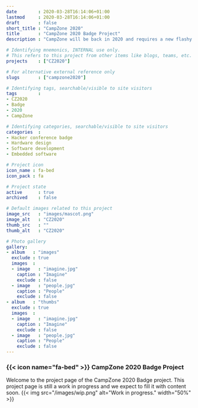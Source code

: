 ```yaml
---
date        : 2020-03-28T16:14:06+01:00
lastmod     : 2020-03-28T16:14:06+01:00
draft       : false
short_title : "CampZone 2020"
title       : "CampZone 2020 Badge Project"
description : "CampZone will be back in 2020 and requires a new flashy new badge!"

# Identifying mnemonics, INTERNAL use only.
# This refers to this project from other items like blogs, teams, etc.
projects    : ["CZ2020"]

# For alternative external reference only
slugs       : ["campzone2020"]

# Identifying tags, searchable/visible to site visitors
tags        :
- CZ2020
- Badge
- 2020
- CampZone

# Identifying categories, searchable/visible to site visitors
categories  :
- Hacker conference badge
- Hardware design
- Software development
- Embedded software

# Project icon
icon_name : fa-bed
icon_pack : fa

# Project state
active      : true
archived    : false

# Default images related to this project
image_src   : "images/mascot.png"
image_alt   : "CZ2020"
thumb_src   : ""
thumb_alt   : "CZ2020"

# Photo gallery
gallery:
- album   : "images"
  exclude : true
  images  :
  - image   : "imagine.jpg"
    caption : "Imagine"
    exclude : false
  - image   : "people.jpg"
    caption : "People"
    exclude : false
- album   : "thumbs"
  exclude : true
  images  :
  - image   : "imagine.jpg"
    caption : "Imagine"
    exclude : false
  - image   : "people.jpg"
    caption : "People"
    exclude : false
---
```


### {{< icon name="fa-bed" >}} CampZone 2020 Badge Project

Welcome to the project page of the CampZone 2020 Badge project. This project page is still a work in progress and we expect to fill it with content soon.
{{< img src="/images/wip.png" alt="Work in progress." width="50%"  >}}
